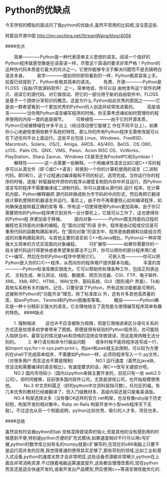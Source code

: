 # Python的优缺点


今天学校的模拟的面试问了我python的优缺点,虽然平常用的比较顺,没注意这些.

转载自开源中国 http://my.oschina.net/StreamWang/blog/4056

<!--more-->

####优点


　　简单————Python是一种代表简单主义思想的语言。阅读一个良好的Python程序就感觉像是在读英语一样，尽管这个英语的要求非常严格！Python的这种伪代码本质是它最大的优点之一。它使你能够专注于解决问题而不是去搞明白语言本身。
　　易学————就如同你即将看到的一样，Python极其容易上手。前面已经提到了，Python有极其简单的语法。
　　免费、开源————Python是FLOSS（自由/开放源码软件）之一。简单地说，你可以自 由地发布这个软件的拷贝、阅读它的源代码、对它做改动、把它的一部分用于新的自由软件中。FLOSS是基于一个团体分享知识的概念。这是为什么 Python如此优秀的原因之一——它是由一群希望看到一个更加优秀的Python的人创造并经常改进着的。
　　高层语言————当你用Python语言编写程序的时候，你无需考虑诸如如何管理你的程序使用的内存一类的底层细节。
　　可移植性————由于它的开源本质，Python已经被移植在许多平台上（经过改动使它能够工 作在不同平台上）。如果你小心地避免使用依赖于系统的特性，那么你的所有Python程序无需修改就可以在下述任何平台上面运行。这些平台包括 Linux、Windows、FreeBSD、Macintosh、Solaris、OS/2、Amiga、AROS、AS/400、BeOS、OS /390、z/OS、Palm OS、QNX、VMS、Psion、Acom RISC OS、VxWorks、PlayStation、Sharp Zaurus、Windows CE甚至还有PocketPC和Symbian！
　　解释性————这一点需要一些解释。一个用编译性语言比如C或C++写的程序可以从源文件（即 C或C++语言）转换到一个你的计算机使用的语言（二进制代码，即0和1）。这个过程通过编译器和不同的标记、选项完成。当你运行你的程序的时候，连接/ 转载器软件把你的程序从硬盘复制到内存中并且运行。而Python语言写的程序不需要编译成二进制代码。你可以直接从源代码 运行 程序。在计算机内部，Python解释器把 源代码转换成称为字节码的中间形式，然后再把它翻译成计算机使用的机器语言并运行。事实上，由于你不再需要担心如何编译程序，如何确保连接转载正确的库等 等，所有这一切使得使用Python更加简单。由于你只需要把你的Python程序拷贝到另外一台计算机上，它就可以工作了，这也使得你的Python程 序更加易于移植。
　　面向对象————Python既支持面向过程的编程也支持面向对象的编程。在“面向过程”的语 言中，程序是由过程或仅仅是可重用代码的函数构建起来的。在“面向对象”的语言中，程序是由数据和功能组合而成的对象构建起来的。与其他主要的语言如 C++和Java相比，Python以一种非常强大又简单的方式实现面向对象编程。
　　可扩展性————如果你需要你的一段关键代码运行得更快或者希望某些算法不公开，你可以把你的部分程序用C或C++编写，然后在你的Python程序中使用它们。
　　可嵌入性————你可以把Python嵌入你的C/C++程序，从而向你的程序用户提供脚本功能。
　　丰富的库————Python标准库确实很庞大。它可以帮助你处理各种工作，包括正则表达式、 文档生成、单元测试、线程、数据库、网页浏览器、CGI、FTP、电子邮件、XML、XML-RPC、HTML、WAV文件、密码系统、GUI（图形用户 界面）、Tk和其他与系统有关的操作。记住，只要安装了Python，所有这些功能都是可用的。这被称作Python的“功能齐全”理念。除了标准库以 外，还有许多其他高质量的库，如wxPython、Twisted和Python图像库等等。
　　概括————Python确实是一种十分精彩又强大的语言。它合理地结合了高性能与使得编写程序简单有趣的特色。
####缺点


　　1. 强制缩进
　　这也许不应该被称为局限，但是它用缩进来区分语句关系的方式还是给很多初学者带来了困惑。即便是很有经验的Python程序员，也可能陷入陷阱当中。最常见的情况是tab和空格的混用会导致错误，而这是用肉眼无法分别的。
　　2. 单行语句和命令行输出问题
　　很多时候不能将程序连写成一行，如import sys;for i in sys.path:print i。而perl和awk就无此限制，可以较为方便的在shell下完成简单程序，不需要如Python一样，必须将程序写入一个.py文件。（对很多用户 而言这也不算是限制）
　　
　　NO.1 运行速度（虽然比java快，但没法和需要编译的语言相比）。有速度要求的话，用C++改写关键部分吧。
　　NO.2 国内市场较小（国内以python来做主要开发的，目前只有一些 web2.0公司）。但时间推移，目前很多国内软件公司，尤其是游戏公司，也开始规模使用他。
　　No.3 中文资料匮乏（好的python中文资料屈指可数）。托社区的福，有几本优秀的教材已经被翻译了，但入门级教材多，高级内容还是只能看英语版。
　　NO.4 构架选择太多（没有像C#这样的官方.net构架，也没有像ruby由于历史较短，构架开发的相对集中。Ruby on Rails 构架开发中小型web程序天下无敌）。不过这也从另一个侧面说明，python比较优秀，吸引的人才多，项目也多。


####总结

虽然说有时会被python的tab 空格混用错误弄的恼火,但是其他的没有感到用的时候感到不便,特别是python方便的扩充式模块,如果速度相对不行可以用c写扩展,python的数学库比如有名的numpy就是c扩展写的,在现在的x86电脑上只要不是运行高并发的应用,我觉得普通的使用其实足够了,那些苛刻的领域,比如工业和潜入式设备,python的速度劣势才会非常明显,这些设备资源都非常稀少,python在上面会非常消耗资源.不过随着电脑运算速度提升,这些都会慢慢改善的,现在python而言还是适合快速开发的,或者开发出产品模型,然后使用c++等语言做性能优化的.
